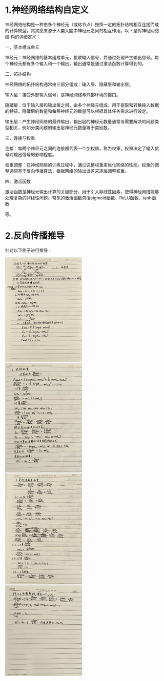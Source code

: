 # 1.神经网络结构自定义

神经网络结构是一种由多个神经元（或称节点）按照一定的拓扑结构相互连接而成的计算模型，其灵感来源于人类大脑中神经元之间的相互作用。以下是对神经网络结
构的详细定义：

一、基本组成单元

神经元：神经网络的基本组成单元，接收输入信号，并通过处理产生输出信号。每个神经元都有多个输入和一个输出，输出通常是通过激活函数计算得到的。

二、拓扑结构

神经网络的拓扑结构通常由三部分组成：输入层、隐藏层和输出层。

输入层：接受外部输入信号，是神经网络与外部环境的接口。

隐藏层：位于输入层和输出层之间，由多个神经元组成，用于提取和转换输入数据的特征。隐藏层的数量和每层神经元的数量可以根据具体任务需求进行设定。

输出层：产生神经网络的最终输出，输出层的神经元数量通常与需要解决的问题类型相关，例如分类问题的输出层神经元数量等于类别数。

三、连接与权重

连接：每两个神经元之间的连接都代表一个加权值，称为权重。权重决定了输入信号对输出信号的影响程度。

权重调整：在神经网络的训练过程中，通过调整权重来优化网络的性能。权重的调整通常基于反向传播算法，根据网络的输出误差来逐层调整权重。

四、激活函数

激活函数是神经元输出计算的关键部分，用于引入非线性因素，使得神经网络能够处理复杂的非线性问题。常见的激活函数包括sigmoid函数、ReLU函数、tanh函数

等。

# 2.反向传播推导

针对以下例子进行推导：

<img src="./img/p1.png" width="50%">

<img src="./img/p2.png" width="50%">

<img src="./img/p3.png" width="50%">

<img src="./img/p4.png" width="50%">


